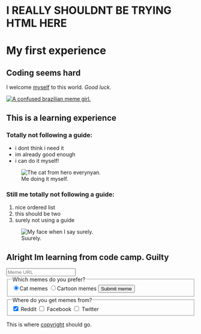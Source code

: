 # I REALLY SHOULDNT BE TRYING HTML HERE
<!DOCTYPE html>
<html lang="en">
<head>
  <meta charset="utf-8">
  <title>IT IS ME AGAIN</title>
</head>
  <body>
    <main>
      <h1><strong>My first experience</strong></h1>
      <section>
      <h2>Coding seems hard</h2>
      <!-- TODO: This is my commentary i suppose -->
      <p>I welcome <a href="https://x.com/willsgardevoir/status/1836760649868644374" target="_blank">myself</a> to this world. <em>Good luck.</em></p>
      <a href="https://x.com/punchingcat">
        <img src="https://pbs.twimg.com/media/GRzlb2PXsAA6EiX.jpg" alt="A confused brazilian meme girl.">
      </a>
      </section>
      <section>
        <h2>This is a learning experience</h2>
        <h3>Totally not following a guide:</h3>
        <ul>
          <li>i dont think i need it</li>
          <li>im already good enough</li>
          <li>i can do it myself!</li>
        </ul>
        <figure>
        <img src="https://static.wikia.nocookie.net/azumanga/images/6/6a/Chiyo_father2.png/revision/latest?cb=20130903212750" alt="The cat from hero everynyan.">
          <figcaption>Me doing it myself.</figcaption>
        </figure>
        <h3>Still me totally not following a guide:</h3>
        <ol>
          <li>nice ordered list</li>
          <li>this should be two</li>
          <li>surely not using a guide</li>
        </ol>
        <figure>
          <img src="https://media.tenor.com/NQDUwW5K5aAAAAAM/surely-xqc.gif" alt="My face when I say surely.">
          <figcaption>Suurely.</figcaption>
        </figure>
      </section>
      <section>
        <h2>Alright Im learning from code camp. Guilty</h2>
        <form action="https://freecatphotoapp.com/submit-cat-photo">
          <input type="text" name="memeurl" placeholder="Meme URL" required>
          <fieldset>
            <legend>Which memes do you prefer?</legend>
          <label><input checked type="radio" id="catmemes" name="memes" value="memes">Cat memes</label>
          <label><input type="radio" id="cartoonmemes" name="memes" value="cartoonmemes">Cartoon memes</label>
          <button type="submit">Submit meme</button>
          </fieldset>
          <fieldset>
            <legend>Where do you get memes from?</legend>
            <input checked type="checkbox" id="reddit" name="obtain" value="reddit"> <label for="reddit">Reddit</label>
            <input type="checkbox" id="facebook" name="obtain" value="facebook"> <label for="facebook">Facebook</label>
            <input type="checkbox" id="twitter" name="obtain" value="twitter"> <label for="twitter">Twitter</label>
            </fieldset>
        </form>
    </main>
        <footer>
          <p>This is where <a href="https://www.copyright.com">copyright</a> should go.</p>
        </footer>
  </body>
</html>

